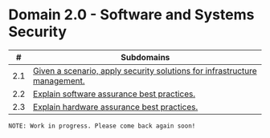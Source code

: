 # Domain 2.0 - Software and Systems Security

| # | Subdomains   | 
|---|---|
|2.1 | [Given a scenario, apply security solutions for infrastructure management.](https://github.com/erich-tech/CySA_Plus/tree/main/Domain_2#readme) |
|2.2 | [Explain software assurance best practices.](https://github.com/erich-tech/CySA_Plus/tree/main/Domain_2#readme) |
|2.3 | [Explain hardware assurance best practices.](https://github.com/erich-tech/CySA_Plus/tree/main/Domain_2#readme) |


```
NOTE: Work in progress. Please come back again soon! 
```
